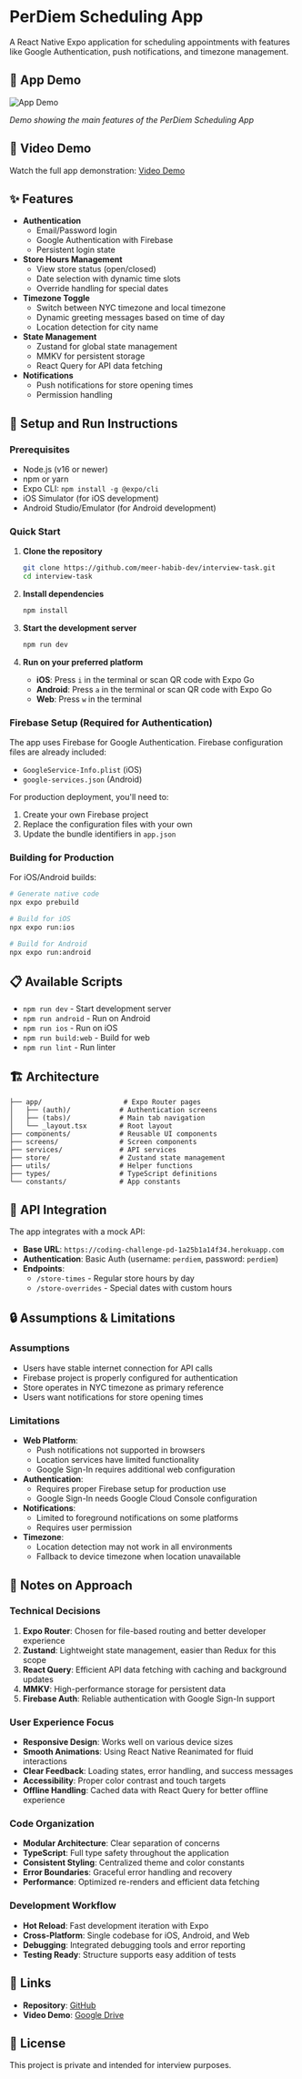 # PerDiem Scheduling App

A React Native Expo application for scheduling appointments with features like Google Authentication, push notifications, and timezone management.

## 📱 App Demo

![App Demo](./assets/images/demo.gif)

*Demo showing the main features of the PerDiem Scheduling App*

## 🎥 Video Demo

Watch the full app demonstration: [Video Demo](https://drive.google.com/file/d/1c8paacR9CsR24QaJoolw6Rp_4IXOfPWk/view?usp=sharing)

## ✨ Features

- **Authentication**
  - Email/Password login
  - Google Authentication with Firebase
  - Persistent login state
- **Store Hours Management**
  - View store status (open/closed)
  - Date selection with dynamic time slots
  - Override handling for special dates
- **Timezone Toggle**
  - Switch between NYC timezone and local timezone
  - Dynamic greeting messages based on time of day
  - Location detection for city name
- **State Management**
  - Zustand for global state management
  - MMKV for persistent storage
  - React Query for API data fetching
- **Notifications**
  - Push notifications for store opening times
  - Permission handling

## 🚀 Setup and Run Instructions

### Prerequisites

- Node.js (v16 or newer)
- npm or yarn
- Expo CLI: `npm install -g @expo/cli`
- iOS Simulator (for iOS development)
- Android Studio/Emulator (for Android development)

### Quick Start

1. **Clone the repository**
   ```bash
   git clone https://github.com/meer-habib-dev/interview-task.git
   cd interview-task
   ```

2. **Install dependencies**
   ```bash
   npm install
   ```

3. **Start the development server**
   ```bash
   npm run dev
   ```

4. **Run on your preferred platform**
   - **iOS**: Press `i` in the terminal or scan QR code with Expo Go
   - **Android**: Press `a` in the terminal or scan QR code with Expo Go
   - **Web**: Press `w` in the terminal

### Firebase Setup (Required for Authentication)

The app uses Firebase for Google Authentication. Firebase configuration files are already included:

- `GoogleService-Info.plist` (iOS)
- `google-services.json` (Android)

For production deployment, you'll need to:
1. Create your own Firebase project
2. Replace the configuration files with your own
3. Update the bundle identifiers in `app.json`

### Building for Production

For iOS/Android builds:
```bash
# Generate native code
npx expo prebuild

# Build for iOS
npx expo run:ios

# Build for Android
npx expo run:android
```

## 📋 Available Scripts

- `npm run dev` - Start development server
- `npm run android` - Run on Android
- `npm run ios` - Run on iOS
- `npm run build:web` - Build for web
- `npm run lint` - Run linter

## 🏗️ Architecture

```
├── app/                    # Expo Router pages
│   ├── (auth)/            # Authentication screens
│   ├── (tabs)/            # Main tab navigation
│   └── _layout.tsx        # Root layout
├── components/            # Reusable UI components
├── screens/               # Screen components
├── services/              # API services
├── store/                 # Zustand state management
├── utils/                 # Helper functions
├── types/                 # TypeScript definitions
└── constants/             # App constants
```

## 🔧 API Integration

The app integrates with a mock API:

- **Base URL**: `https://coding-challenge-pd-1a25b1a14f34.herokuapp.com`
- **Authentication**: Basic Auth (username: `perdiem`, password: `perdiem`)
- **Endpoints**:
  - `/store-times` - Regular store hours by day
  - `/store-overrides` - Special dates with custom hours

## 🔒 Assumptions & Limitations

### Assumptions
- Users have stable internet connection for API calls
- Firebase project is properly configured for authentication
- Store operates in NYC timezone as primary reference
- Users want notifications for store opening times

### Limitations
- **Web Platform**: 
  - Push notifications not supported in browsers
  - Location services have limited functionality
  - Google Sign-In requires additional web configuration
- **Authentication**: 
  - Requires proper Firebase setup for production use
  - Google Sign-In needs Google Cloud Console configuration
- **Notifications**: 
  - Limited to foreground notifications on some platforms
  - Requires user permission
- **Timezone**: 
  - Location detection may not work in all environments
  - Fallback to device timezone when location unavailable

## 📝 Notes on Approach

### Technical Decisions

1. **Expo Router**: Chosen for file-based routing and better developer experience
2. **Zustand**: Lightweight state management, easier than Redux for this scope
3. **React Query**: Efficient API data fetching with caching and background updates
4. **MMKV**: High-performance storage for persistent data
5. **Firebase Auth**: Reliable authentication with Google Sign-In support

### User Experience Focus

- **Responsive Design**: Works well on various device sizes
- **Smooth Animations**: Using React Native Reanimated for fluid interactions
- **Clear Feedback**: Loading states, error handling, and success messages
- **Accessibility**: Proper color contrast and touch targets
- **Offline Handling**: Cached data with React Query for better offline experience

### Code Organization

- **Modular Architecture**: Clear separation of concerns
- **TypeScript**: Full type safety throughout the application
- **Consistent Styling**: Centralized theme and color constants
- **Error Boundaries**: Graceful error handling and recovery
- **Performance**: Optimized re-renders and efficient data fetching

### Development Workflow

- **Hot Reload**: Fast development iteration with Expo
- **Cross-Platform**: Single codebase for iOS, Android, and Web
- **Debugging**: Integrated debugging tools and error reporting
- **Testing Ready**: Structure supports easy addition of tests

## 🔗 Links

- **Repository**: [GitHub](https://github.com/meer-habib-dev/interview-task)
- **Video Demo**: [Google Drive](https://drive.google.com/file/d/1c8paacR9CsR24QaJoolw6Rp_4IXOfPWk/view?usp=sharing)

## 📄 License

This project is private and intended for interview purposes.